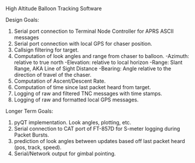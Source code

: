 High Altitude Balloon Tracking Software

Design Goals:
1.  Serial port connection to Terminal Node Controller for APRS ASCII messages
2.  Serial port connection with local GPS for chaser position.
3.  Callsign filtering for target.
4.  Computation of look angles and range from chaser to balloon.
        -Azimuth:  relative to true north
        -Elevation:  relative to local horizon
        -Range:  Slant Range, AKA Line of Sight Distance
        -Bearing:  Angle relative to the direction of travel of the chaser.
5.  Computation of Ascent/Descent Rate.
6.  Computation of time since last packet heard from target.
7.  Logging of raw and filtered TNC messages with time stamps.
8.  Logging of raw and formatted local GPS messages.

Longer Term Goals:
1.  pyQT implementation.  Look angles, plotting, etc.
2.  Serial connection to CAT port of FT-857D for S-meter logging during Packet Bursts.
3.  prediction of look angles between updates based off last packet heard (pos, track, speed).
4.  Serial/Network output for gimbal pointing.



